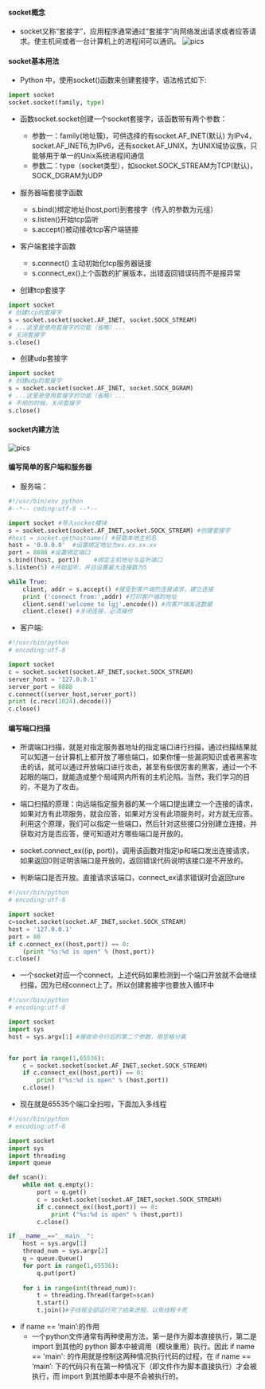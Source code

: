 #### socket概念
- socket又称“套接字”，应用程序通常通过“套接字”向网络发出请求或者应答请求。使主机间或者一台计算机上的进程间可以通讯。
![pics](../2.扫描/pics/8.png)

#### socket基本用法
- Python 中，使用socket()函数来创建套接字，语法格式如下:
```python
import socket
socket.socket(family, type)
```

- 函数socket.socket创建一个socket套接字，该函数带有两个参数：
  - 参数⼀：family(地址簇)，可供选择的有socket.AF_INET(默认) 为IPv4，socket.AF_INET6,为IPv6，还有socket.AF_UNIX，为UNIX域协议族，只能够⽤于单⼀的Unix系统进程间通信
  - 参数⼆：type（socket类型），如socket.SOCK_STREAM为TCP(默认)，SOCK_DGRAM为UDP

- 服务器端套接字函数
  - s.bind()绑定地址(host,port)到套接字（传入的参数为元组）
  - s.listen()开始tcp监听
  - s.accept()被动接收tcp客户端链接
- 客户端套接字函数
  - s.connect() 主动初始化tcp服务器链接
  - s.connect_ex()上个函数的扩展版本，出错返回错误码而不是报异常

- 创建tcp套接字
```python
import socket 
# 创建tcp的套接字 
s = socket.socket(socket.AF_INET, socket.SOCK_STREAM)
# ...这⾥是使⽤套接字的功能（省略）... 
# 关闭套接字
s.close()
```

- 创建udp套接字
```python
import socket  
# 创建udp的套接字 
s = socket.socket(socket.AF_INET, socket.SOCK_DGRAM) 
# ...这⾥是使⽤套接字的功能（省略）... 
# 不⽤的时候，关闭套接字 
s.close()
```

#### socket内建方法
![pics](../2.扫描/pics/9.png)

#### 编写简单的客户端和服务器
- 服务端：
```python
#!/usr/bin/env python
#--*-- coding:utf-8 --*--

import socket #导入socket模块
s = socket.socket(socket.AF_INET,socket.SOCK_STREAM) #创建套接字
#host = socket.gethostname() #获取本地主机名
host = '0.0.0.0'  #设置绑定地址为xx.xx.xx.xx
port = 8888 #设置绑定端口
s.bind((host, port))    #绑定主机地址与监听端口
s.listen(5) #开始监听，并且设置最大连接数为5

while True:
    client, addr = s.accept() #接受到客户端的连接请求，建立连接
    print ('connect from:',addr) #打印客户端的地址
    client.send('welcome to lgj'.encode()) #向客户端发送数据
    client.close() #关闭连接，必须操作
```

- 客户端:
```python
#!/usr/bin/python
# encoding:utf-8

import socket
c = socket.socket(socket.AF_INET,socket.SOCK_STREAM)
server_host = '127.0.0.1'
server_port = 8888
c.connect((server_host,server_port))
print (c.recv(1024).decode())
c.close()
```

#### 编写端口扫描
- 所谓端口扫描，就是对指定服务器地址的指定端口进行扫描，通过扫描结果就可以知道一台计算机上都开放了哪些端口，如果你懂一些漏洞知识或者黑客攻击的话，就可以通过开放端口进行攻击，甚至有些很厉害的黑客，通过一个不起眼的端口，就能造成整个局域网内所有的主机沦陷。当然，我们学习的目的，不是为了攻击。
- 端口扫描的原理：向远端指定服务器的某一个端口提出建立一个连接的请求，如果对方有此项服务，就会应答，如果对方没有此项服务时，对方就无应答。利用这个原理，我们可以指定一些端口，然后针对这些接口分别建立连接，并获取对方是否应答，便可知道对方哪些端口是开放的。
- socket.connect_ex((ip, port))，调用该函数对指定ip和端口发出连接请求，如果返回0则证明该端口是开放的，返回错误代码说明该接口是不开放的。

- 判断端口是否开放。直接请求该端口，connect_ex请求错误时会返回ture
```python
#!/usr/bin/python
# encoding:utf-8

import socket
c=socket.socket(socket.AF_INET,socket.SOCK_STREAM)
host = '127.0.0.1'
port = 80
if c.connect_ex((host,port)) == 0:
	(print "%s:%d is open" % (host,port))
c.close()
```

- 一个socket对应一个connect，上述代码如果检测到一个端口开放就不会继续扫描，因为已经connect上了。所以创建套接字也要放入循环中
```python
#!/usr/bin/python
# encoding:utf-8

import socket
import sys
host = sys.argv[1] #接收命令行后的第二个参数，用空格分离


for port in range(1,65536):
	c = socket.socket(socket.AF_INET,socket.SOCK_STREAM)
	if c.connect_ex((host,port)) == 0:
		print ("%s:%d is open" % (host,port))
	c.close()
```

- 现在就是65535个端口全扫啦，下面加入多线程
```python
#!/usr/bin/python
# encoding:utf-8

import socket
import sys
import threading
import queue

def scan():
	while not q.empty():
		port = q.get()
		c = socket.socket(socket.AF_INET,socket.SOCK_STREAM)
		if c.connect_ex((host,port)) == 0:
			print ("%s:%d is open" % (host,port))
		c.close()

if __name__=="__main__":
	host = sys.argv[1]
	thread_num = sys.argv[2]
	q = queue.Queue()
	for port in range(1,65536):
		q.put(port)
	
	for i in range(int(thread_num)):
		t = threading.Thread(target=scan)
		t.start()
		t.join()#子线程全部运行完了结束进程，以免线程卡死
```

- if name == ‘main’:的作用
  - 一个python文件通常有两种使用方法，第一是作为脚本直接执行，第二是 import 到其他的 python 脚本中被调用（模块重用）执行。因此 if name == 'main': 的作用就是控制这两种情况执行代码的过程，在 if name == ‘main’: 下的代码只有在第一种情况下（即文件作为脚本直接执行）才会被执行，而 import 到其他脚本中是不会被执行的。
